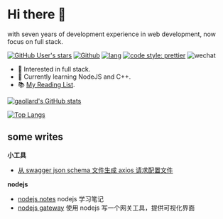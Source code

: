 # Hi there 👋
with seven years of development experience in web development, now focus on full stack.

[![GitHub User's stars](https://img.shields.io/github/stars/gaollard?style=flat-square)](https://github.com/gaollard)
[![Github](https://img.shields.io/github/followers/gaollard?label=Follow&style=flat-square)](https://github.com/gaollard)
[![lang](https://img.shields.io/badge/lang-typescript-informational?style=flat-square)](https://www.typescriptlang.org/)
[![code style: prettier](https://img.shields.io/badge/code_style-prettier-ff69b4.svg?style=flat-square)](https://github.com/prettier/prettier)
![wechat](https://img.shields.io/badge/%E6%91%B8%E9%B1%BC-%E4%B8%93%E5%AE%B6-3b82f6?style=flat-square&logo=wechat)

- 🔭 Interested in full stack.
- 🌱 Currently learning NodeJS and C++.
- 📚 [My Reading List](https://github.com/gaollard/gaollard/blob/main/reading-list.md).


[![gaollard's GitHub stats](https://github-readme-stats.vercel.app/api?username=gaollard&count_private=true&show_icons=true&theme=tokyonight)](https://github.com/gaollard/github-readme-stats)

[![Top Langs](https://github-readme-stats.vercel.app/api/top-langs/?username=gaollard&card_width=446&langs_count=20&&theme=tokyonight&&layout=compact)](https://github.com/gaollard/github-readme-stats)


## some writes

**小工具**

- [从 swagger json schema 文件生成 axios 请求配置文件](https://github.com/wiiai/swagger-doc-to-axios)

**nodejs**

- [nodejs notes](http://nodejs.airtlab.com) nodejs 学习笔记
- [nodejs gateway](https://github.com/gaollard/nodejs-gateway) 使用 nodejs 写一个网关工具，提供可视化界面
